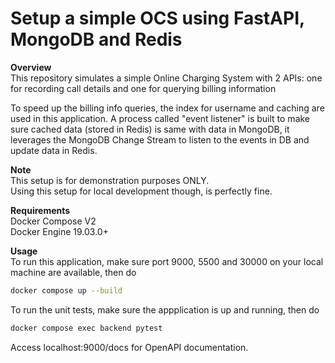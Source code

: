 # Setup a simple OCS using FastAPI, MongoDB and Redis

**Overview**  
This repository simulates a simple Online Charging System with 2 APIs: one for recording call details and one for querying billing information

To speed up the billing info queries, the index for username and caching are used in this application. A process called "event listener" is built to make sure cached data (stored in Redis) is same with data in MongoDB, it leverages the MongoDB Change Stream to listen to the events in DB and update data in Redis.

**Note**  
This setup is for demonstration purposes ONLY.    
Using this setup for local development though, is perfectly fine.  

**Requirements**  
Docker Compose V2  
Docker Engine 19.03.0+

**Usage**  
To run this application, make sure port 9000, 5500 and 30000 on your local machine are available, then do
```bash
docker compose up --build
```

To run the unit tests, make sure the appplication is up and running, then do
```bash
docker compose exec backend pytest
```

Access localhost:9000/docs for OpenAPI documentation.